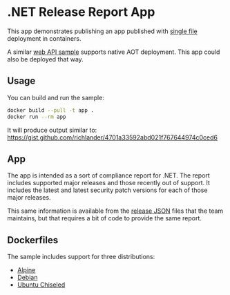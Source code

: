 # .NET Release Report App

This app demonstrates publishing an app published with [single file](https://learn.microsoft.com/dotnet/core/deploying/single-file/) deployment in containers.

A similar [web API sample](../releasesapi/README.md) supports native AOT deployment. This app could also be deployed that way.

## Usage

You can build and run the sample:

```bash
docker build --pull -t app .
docker run --rm app
```

It will produce output similar to: https://gist.github.com/richlander/4701a33592abd021f767644974c0ced6

## App

The app is intended as a sort of compliance report for .NET. The report includes supported major releases and those recently out of support. It includes the latest and latest security patch versions for each of those major releases. 

This same information is available from the [release JSON](https://github.com/dotnet/core/blob/main/release-notes/releases-index.json) files that the team maintains, but that requires a bit of code to provide the same report.

## Dockerfiles

The sample includes support for three distributions:

- [Alpine](Dockerfile.alpine)
- [Debian](Dockerfile)
- [Ubuntu Chiseled](Dockerfile.chiseled)
